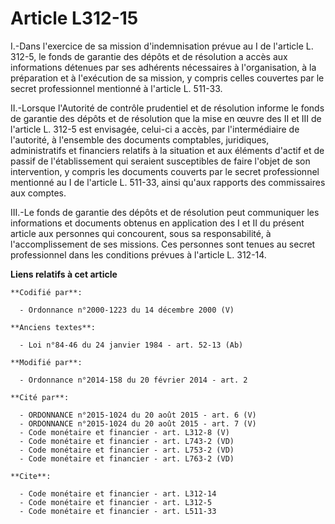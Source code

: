# Article L312-15

I.-Dans l'exercice de sa mission d'indemnisation prévue au I de l'article L. 312-5, le fonds de garantie des dépôts et de
résolution a accès aux informations détenues par ses adhérents nécessaires à l'organisation, à la préparation et à
l'exécution de sa mission, y compris celles couvertes par le secret professionnel mentionné à l'article L. 511-33. 

II.-Lorsque l'Autorité de contrôle prudentiel et de résolution informe le fonds de garantie des dépôts et de résolution que
la mise en œuvre des II et III de l'article L. 312-5 est envisagée, celui-ci a accès, par l'intermédiaire de l'autorité, à
l'ensemble des documents comptables, juridiques, administratifs et financiers relatifs à la situation et aux éléments d'actif
et de passif de l'établissement qui seraient susceptibles de faire l'objet de son intervention, y compris les documents
couverts par le secret professionnel mentionné au I de l'article L. 511-33, ainsi qu'aux rapports des commissaires aux
comptes. 

III.-Le fonds de garantie des dépôts et de résolution peut communiquer les informations et documents obtenus en application
des I et II du présent article aux personnes qui concourent, sous sa responsabilité, à l'accomplissement de ses missions. Ces
personnes sont tenues au secret professionnel dans les conditions prévues à l'article L. 312-14.

**Liens relatifs à cet article**

	**Codifié par**:

	  - Ordonnance n°2000-1223 du 14 décembre 2000 (V)

	**Anciens textes**:

	  - Loi n°84-46 du 24 janvier 1984 - art. 52-13 (Ab)

	**Modifié par**:

	  - Ordonnance n°2014-158 du 20 février 2014 - art. 2

	**Cité par**:

	  - ORDONNANCE n°2015-1024 du 20 août 2015 - art. 6 (V)
	  - ORDONNANCE n°2015-1024 du 20 août 2015 - art. 7 (V)
	  - Code monétaire et financier - art. L312-8 (V)
	  - Code monétaire et financier - art. L743-2 (VD)
	  - Code monétaire et financier - art. L753-2 (VD)
	  - Code monétaire et financier - art. L763-2 (VD)

	**Cite**:

	  - Code monétaire et financier - art. L312-14
	  - Code monétaire et financier - art. L312-5
	  - Code monétaire et financier - art. L511-33
